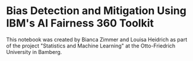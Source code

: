 # Bias Detection and Mitigation Using IBM's AI Fairness 360 Toolkit
This notebook was created by Bianca Zimmer and Louisa Heidrich as part of the project "Statistics and Machine Learning" at the Otto-Friedrich University in Bamberg. 
